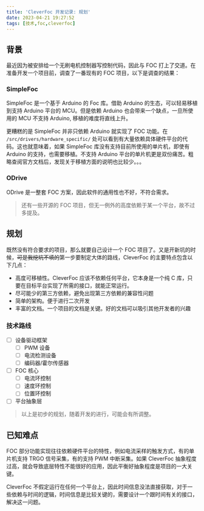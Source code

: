 ```yaml
---
title: 'CleverFoc 开发记录: 规划'
date: 2023-04-21 19:27:52
tags: [技术,foc,cleverfoc]
---
```


## 背景

最近因为被安排给一个无刷电机控制器写控制代码，因此与 FOC 打上了交道。在准备开发一个项目前，调查了一番现有的 FOC 项目，以下是调查的结果：

<!--MORE-->

### SimpleFoc

SimpleFoc 是一个基于 Arduino 的 Foc 库。借助 Arduino 的生态，可以轻易移植到支持 Arduino 平台的 MCU。但是依赖 Arduino 也会带来一个缺点，一旦所使用的 MCU 不支持 Arduino, 移植的难度将直线上升。   

更糟糕的是 SimpleFoc 并非只依赖 Arduino 就实现了 FOC 功能。在 `/src/drivers/hardware_specific/` 处可以看到有大量依赖具体硬件平台的代码。这也就意味着，如果 SimpleFoc 库没有支持目前所使用的单片机，即使有 Arduino 的支持，也需要移植。不支持 Arduino 平台的单片机更是双份痛苦。粗略查阅官方文档后，发现关于移植方面的说明也比较少。。。

### ODrive

ODrive 是一整套 FOC 方案，因此软件的通用性也不好，不符合需求。    

> 还有一些开源的 FOC 项目，但无一例外的高度依赖于某一个平台，故不过多提及。

## 规划

既然没有符合要求的项目，那么就要自己设计一个 FOC 项目了。又是开新坑的时候，~~可是我挖坑不填的~~第一步要制定大体的路线，CleverFoc 的主要特点包含以下几点：

- 高度可移植性。CleverFoc 应该不依赖任何平台，它本身是一个纯 C 库，只要在目标平台实现了所需的接口，就能正常运行。
- 尽可能少的第三方依赖，避免出现第三方依赖的兼容性问题
- 简单的架构。便于进行二次开发
- 丰富的文档。一个项目的文档是关键。好的文档可以吸引其他开发者的兴趣

### 技术路线

- [ ] 设备驱动框架
    - [ ] PWM 设备
    - [ ] 电流检测设备
    - [ ] 编码器/霍尔传感器
- [ ] FOC 核心
    - [ ] 电流环控制
    - [ ] 速度环控制
    - [ ] 位置环控制
- [ ] 平台抽象层

> 以上是初步的规划，随着开发的进行，可能会有所调整。

## 已知难点

FOC 部分功能实现往往依赖硬件平台的特性，例如电流采样的触发方式，有的单片机支持 TRGO 信号采集，有的支持 PWM 中断采集。如果 CleverFoc 抽象程度过高，就会导致底层特性不能很好的应用，因此平衡好抽象程度是项目的一大关键。

CleverFoc 不假定运行在任何一个平台上，因此时间信息没法直接获取，对于一些依赖与时间的逻辑，时间信息是比较关键的，需要设计一个跟时间有关的接口，解决这一问题。

